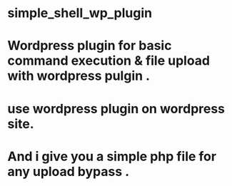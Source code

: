 # simple_shell_wp_plugin

# Wordpress plugin for basic command execution & file upload with wordpress pulgin .
# use wordpress  plugin on wordpress site.
# And i give you a simple php file for any upload bypass .


